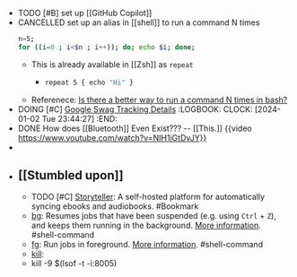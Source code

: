- TODO [#B] set up [[GitHub Copilot]]
- CANCELLED set up an alias in [[shell]] to run a command N times
  ```bash
  n=5;
  for ((i=0 ; i<$n ; i++)); do; echo $i; done;
  ```
	- This is already available in [[Zsh]] as `repeat`
		- ```bash
		  repeat 5 { echo "Hi" }
		  ```
	- Referenece:
	  [Is there a better way to run a command N times in bash?](https://stackoverflow.com/a/3737773/7753274)
- DOING [#C] [Google Swag Tracking Details](https://se.printo.in/g/ei6xK69aQsMH)
  :LOGBOOK:
  CLOCK: [2024-01-02 Tue 23:44:27]
  :END:
- DONE How does [[Bluetooth]] Even Exist??? -- [[This.]]
  {{video https://www.youtube.com/watch?v=NIH1iGtDvJY}}
-
- ## [[Stumbled upon]]
	- TODO [#C] [Storyteller](https://smoores.gitlab.io/storyteller/): A self-hosted platform for automatically syncing ebooks and audiobooks. #Bookmark
	- [bg](https://command-not-found.com/bg): Resumes jobs that have been suspended (e.g. using `Ctrl` + `Z`), and keeps them running in the background. [More information](https://manned.org/bg). #shell-command
	- [fg](https://command-not-found.com/fg): Run jobs in foreground. [More information](https://manned.org/fg). #shell-command
	- [kill](https://command-not-found.com/kill):
	- kill -9 $(lsof -t -i:8005)